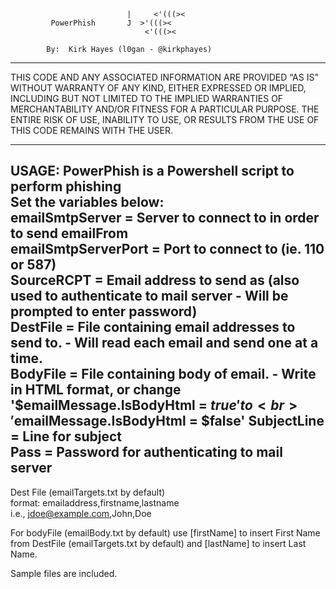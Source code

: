 
                              |     <'(((><            
             PowerPhish       J  >'(((><               
                                  <'(((><              
                                                        
            By:  Kirk Hayes (l0gan - @kirkphayes)       
                                                        

------------------------------------------------------------------------------
 THIS CODE AND ANY ASSOCIATED INFORMATION ARE PROVIDED “AS IS” WITHOUT
 WARRANTY OF ANY KIND, EITHER EXPRESSED OR IMPLIED, INCLUDING BUT NOT
 LIMITED TO THE IMPLIED WARRANTIES OF MERCHANTABILITY AND/OR FITNESS
 FOR A PARTICULAR PURPOSE. THE ENTIRE RISK OF USE, INABILITY TO USE, OR 
 RESULTS FROM THE USE OF THIS CODE REMAINS WITH THE USER.

------------------------------------------------------------------------------
 USAGE:
 PowerPhish is a Powershell script to perform phishing  
 Set the variables below:<br>
 	emailSmtpServer = Server to connect to in order to send emailFrom<br>
 	emailSmtpServerPort = Port to connect to (ie. 110 or 587)<br>
 	SourceRCPT = Email address to send as (also used to authenticate to mail server - Will be prompted to enter password)<br>
 	DestFile = File containing email addresses to send to. - Will read each email and send one at a time.<br>
 	BodyFile = File containing body of email. - Write in HTML format, or change '$emailMessage.IsBodyHtml = $true' to<br> '$emailMessage.IsBodyHtml = $false'
 	SubjectLine = Line for subject<br>
	Pass = Password for authenticating to mail server<br>
 ------------------------------------------------------------------------------

Dest File (emailTargets.txt by default)<br>
	format:  emailaddress,firstname,lastname<br>
	i.e., jdoe@example.com,John,Doe

For bodyFile (emailBody.txt by default) use [firstName] to insert First Name from DestFile (emailTargets.txt by default) and [lastName] to insert Last Name.

Sample files are included.
